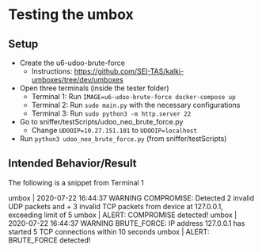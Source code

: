 # Testing the umbox
## Setup
- Create the u6-udoo-brute-force
	- Instructions: https://github.com/SEI-TAS/kalki-umboxes/tree/dev/umboxes
- Open three terminals (inside the tester folder)
	- Terminal 1: Run `IMAGE=u6-udoo-brute-force docker-compose up`
	- Terminal 2: Run `sudo main.py` with the necessary configurations
	- Terminal 3: Run `sudo python3 -m http.server 22`
- Go to sniffer/testScripts/udoo_neo_brute_force.py
	- Change `UDOOIP=10.27.151.101` to `UDOOIP=localhost` 
- Run `python3 udoo_neo_brute_force.py` (from sniffer/testScripts)

## Intended Behavior/Result
The following is a snippet from Terminal 1

umbox           | 2020-07-22 16:44:37 WARNING  COMPROMISE: Detected 2 invalid UDP packets and + 3 invalid TCP packets from device at 127.0.0.1, exceeding limit of 5
umbox           | ALERT: COMPROMISE detected!
umbox           | 2020-07-22 16:44:37 WARNING  BRUTE_FORCE: IP address 127.0.0.1 has started 5 TCP connections within 10 seconds
umbox           | ALERT: BRUTE_FORCE detected!